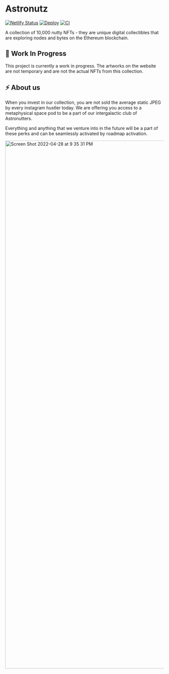 # Astronutz
[![Netlify Status](https://api.netlify.com/api/v1/badges/143f9378-d081-46c2-950d-3a36e8af5bcc/deploy-status)](https://app.netlify.com/sites/astronutz/deploys)
[![Deploy](https://github.com/mrigankdoshy/astronutz/actions/workflows/deploy.yml/badge.svg)](https://github.com/mrigankdoshy/astronutz/actions/workflows/deploy.yml)
[![CI](https://github.com/mrigankdoshy/astronutz/actions/workflows/ci.yml/badge.svg)](https://github.com/mrigankdoshy/astronutz/actions/workflows/ci.yml)

A collection of 10,000 nutty NFTs - they are unique digital collectibles that are exploring nodes and bytes on the Ethereum blockchain.

## 🚧 Work In Progress
This project is currently a work in progress. The artworks on the website are not temporary and are not the actual NFTs from this collection.

## ⚡️ About us

When you invest in our collection, you are not sold the average static JPEG by every instagram hustler today. We are offering you access to a metaphysical space pod to be a part of our intergalactic club of Astronutters.

Everything and anything that we venture into in the future will be a part of these perks and can be seamlessly activated by roadmap activation.


<img width="1677" alt="Screen Shot 2022-04-28 at 9 35 31 PM" src="https://user-images.githubusercontent.com/32623983/165873875-efb3ef99-88ea-4b17-8c21-48f59a146985.png">
